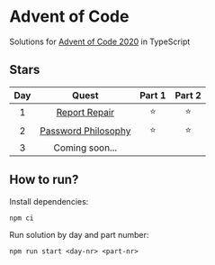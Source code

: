# Advent of Code
Solutions for [Advent of Code 2020](https://adventofcode.com/2020/) in TypeScript

## Stars
| Day |           Quest          | Part 1 | Part 2 |
|:---:|:------------------------:|:------:|:------:|
|  1  |    [Report Repair][1]    | :star: | :star: |
|  2  | [Password Philosophy][2] | :star: | :star: |
|  3  |      Coming soon...      |        |        |


## How to run?
Install dependencies:
```shell
npm ci
```

Run solution by day and part number:
```shell
npm run start <day-nr> <part-nr>
```
[1]: https://adventofcode.com/2020/day/1
[2]: https://adventofcode.com/2020/day/2
